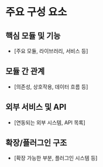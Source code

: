# 주요 구성 요소

## 핵심 모듈 및 기능

- [주요 모듈, 라이브러리, 서비스 등]

## 모듈 간 관계

- [의존성, 상호작용, 데이터 흐름 등]

## 외부 서비스 및 API

- [연동되는 외부 시스템, API 목록]

## 확장/플러그인 구조

- [확장 가능한 부분, 플러그인 시스템 등]
